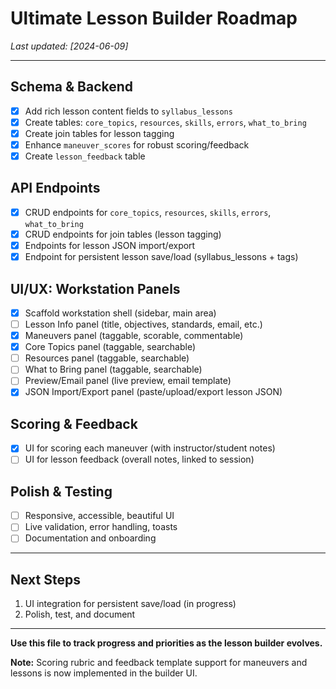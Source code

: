 # Ultimate Lesson Builder Roadmap

_Last updated: [2024-06-09]_

---

## **Schema & Backend**
- [x] Add rich lesson content fields to `syllabus_lessons`
- [x] Create tables: `core_topics`, `resources`, `skills`, `errors`, `what_to_bring`
- [x] Create join tables for lesson tagging
- [x] Enhance `maneuver_scores` for robust scoring/feedback
- [x] Create `lesson_feedback` table

## **API Endpoints**
- [x] CRUD endpoints for `core_topics`, `resources`, `skills`, `errors`, `what_to_bring`
- [x] CRUD endpoints for join tables (lesson tagging)
- [x] Endpoints for lesson JSON import/export
- [x] Endpoint for persistent lesson save/load (syllabus_lessons + tags)

## **UI/UX: Workstation Panels**
- [x] Scaffold workstation shell (sidebar, main area)
- [ ] Lesson Info panel (title, objectives, standards, email, etc.)
- [x] Maneuvers panel (taggable, scorable, commentable)
- [x] Core Topics panel (taggable, searchable)
- [ ] Resources panel (taggable, searchable)
- [ ] What to Bring panel (taggable, searchable)
- [ ] Preview/Email panel (live preview, email template)
- [x] JSON Import/Export panel (paste/upload/export lesson JSON)

## **Scoring & Feedback**
- [x] UI for scoring each maneuver (with instructor/student notes)
- [ ] UI for lesson feedback (overall notes, linked to session)

## **Polish & Testing**
- [ ] Responsive, accessible, beautiful UI
- [ ] Live validation, error handling, toasts
- [ ] Documentation and onboarding

---

## **Next Steps**
1. UI integration for persistent save/load (in progress)
2. Polish, test, and document

---

**Use this file to track progress and priorities as the lesson builder evolves.**

**Note:** Scoring rubric and feedback template support for maneuvers and lessons is now implemented in the builder UI. 